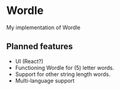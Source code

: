 # Wordle

My implementation of Wordle

## Planned features

- UI (React?)
- Functioning Wordle for (5) letter words.
- Support for other string length words.
- Multi-language support
